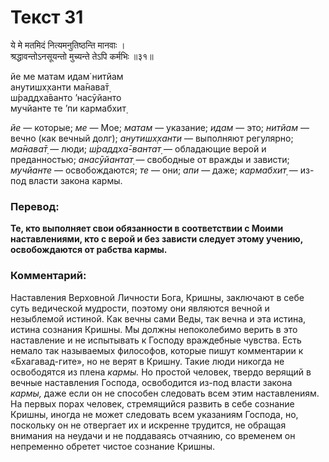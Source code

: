 # Текст 31

ये मे मतमिदं नित्यमनुतिष्ठन्ति मानवाः ।  
श्रद्धावन्तोऽनसूयन्तो मुच्यन्ते तेऽपि कर्मभिः ॥३१॥

йе ме матам идам̇ нитйам  
анутишх̣ханти ма̄нава̄т̣  
ш́раддха̄ванто ’насӯйанто  
мучйанте те ’пи кармабхит̣

_йе_ — которые; _ме_ — Мое; _матам_ — указание; _идам_ — это; _нитйам_ — вечно (как вечный долг); _анутишх̣ханти_ — выполняют регулярно; _ма̄нава̄т̣_ — люди; _ш́раддха̄-вантат̣_ — обладающие верой и преданностью; _анасӯйантат̣_ — свободные от вражды и зависти; _мучйанте_ — освобождаются; _те_ — они; _апи_ — даже; _кармабхит̣_ — из-под власти закона кармы.

### Перевод:

**Те, кто выполняет свои обязанности в соответствии с Моими наставлениями, кто с верой и без зависти следует этому учению, освобождаются от рабства кармы.**

### Комментарий:

Наставления Верховной Личности Бога, Кришны, заключают в себе суть ведической мудрости, поэтому они являются вечной и незыблемой истиной. Как вечны сами Веды, так вечна и эта истина, истина сознания Кришны. Мы должны непоколебимо верить в это наставление и не испытывать к Господу враждебные чувства. Есть немало так называемых философов, которые пишут комментарии к «Бхагавад-гите», но не верят в Кришну. Такие люди никогда не освободятся из плена _кармы._ Но простой человек, твердо верящий в вечные наставления Господа, освободится из-под власти закона _кармы,_ даже если он не способен следовать всем этим наставлениям. На первых порах человек, стремящийся развить в себе сознание Кришны, иногда не может следовать всем указаниям Господа, но, поскольку он не отвергает их и искренне трудится, не обращая внимания на неудачи и не поддаваясь отчаянию, со временем он непременно обретет чистое сознание Кришны.